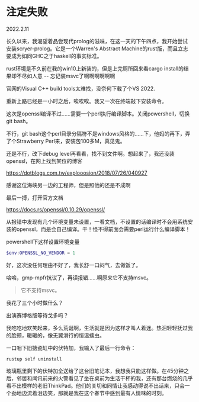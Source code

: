 # 注定失败

2022.2.11

长久以来，我渴望着品尝现代prolog的滋味，在这一天的下午四点，我开始尝试安装scryer-prolog。它是一个Warren's Abstract Machine的rust版，而且立志要成为如同GHC之于haskell的事实标准。

rust环境是不久前在我的win10上新装的，但是上完厕所回来看cargo install的结果却不尽如人意 -- 忘记装msvc了啊啊啊啊啊啊

官网的Visual C++ build tools太难找，没奈何下载了个VS 2022.

重新上路已经是一小时之后，唉唉唉。我又一次在终端敲下安装命令。

这次是openssl编译不过......需要一个perl执行编译脚本。关闭powershell，切换git bash。

不行，git bash这个perl目录分隔符不是windows风格的......下，他妈的再下，弄了个Strawberry Perl来，安装包100多M，真见鬼。

还是不行，改下debug level再看看，找不到文件啊。想起来了，我还没装openssl，在网上找到某位的博客

https://dotblogs.com.tw/explooosion/2018/07/26/040927

感谢这位海峡另一边的工程师，但是照他的还是不成啊

最后一搏，打开官方文档

https://docs.rs/openssl/0.10.29/openssl/

从报错中发现有几个环境变量未设置，一看文档，不设置的话编译时不会用系统安装的openssl，而是会自己编译。干！怪不得前面会需要perl运行什么编译脚本！

powershell下这样设置环境变量

```powershell
$env:OPENSSL_NO_VENDOR = 1
```

好，这次没任何理由不好了，我长舒一口闷气，去做饭了。

哈哈，gmp-mpfr抗议了，再读报错......啊原来它不支持msvc。

> 它不支持msvc。

我花了三个小时做什么？

出演赛博格版等待戈多吗？

我吃吃地欢笑起来，多么荒诞啊，生活就是因为这样才叫人着迷。热泪轻轻抚过我的脸颊，暖暖的，像无翼滑行的恒温蠕虫。

一口咽下旧搪瓷缸中的伏特加，我输入了最后一行命令：

```shell
rustup self uninstall
```

玻璃瓶里剩下的伏特加全送给了这台旧笔记本，我想我只能这样做。在45分钟之后，邻居和闻讯前来的火警看见了坐在桌前为生活干杯的我，还有那台燃烧的几乎看不出模样的老旧ThinkPad。他们的关切和同情让我感动得说不出话来，只会一个劲地边流着泪边笑，那就是我在这个春节中感到最有人情味的时刻。
